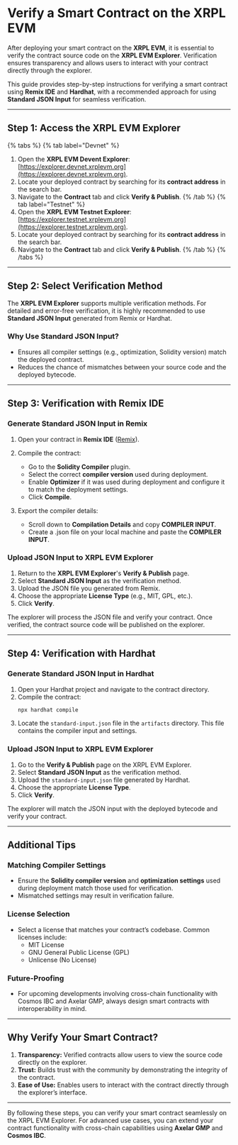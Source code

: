 # Verify a Smart Contract on the XRPL EVM

After deploying your smart contract on the **XRPL EVM**, it is essential to verify the contract source code on the **XRPL EVM Explorer**. Verification ensures transparency and allows users to interact with your contract directly through the explorer.

This guide provides step-by-step instructions for verifying a smart contract using **Remix IDE** and **Hardhat**, with a recommended approach for using **Standard JSON Input** for seamless verification.

---

## Step 1: Access the XRPL EVM Explorer

{% tabs %}
{% tab label="Devnet" %}
1. Open the **XRPL EVM Devent Explorer**: [https://explorer.devnet.xrplevm.org](https://explorer.devnet.xrplevm.org).
2. Locate your deployed contract by searching for its **contract address** in the search bar.
3. Navigate to the **Contract** tab and click **Verify & Publish**.
{% /tab %}
{% tab label="Testnet" %}
1. Open the **XRPL EVM Testnet Explorer**: [https://explorer.testnet.xrplevm.org](https://explorer.testnet.xrplevm.org).
2. Locate your deployed contract by searching for its **contract address** in the search bar.
3. Navigate to the **Contract** tab and click **Verify & Publish**.
{% /tab %}
{% /tabs %}
---

## Step 2: Select Verification Method

The **XRPL EVM Explorer** supports multiple verification methods. For detailed and error-free verification, it is highly recommended to use **Standard JSON Input** generated from Remix or Hardhat.

### Why Use Standard JSON Input?

- Ensures all compiler settings (e.g., optimization, Solidity version) match the deployed contract.
- Reduces the chance of mismatches between your source code and the deployed bytecode.

---

## Step 3: Verification with Remix IDE

### Generate Standard JSON Input in Remix

1. Open your contract in **Remix IDE** ([Remix](https://remix.ethereum.org)).
2. Compile the contract:

   - Go to the **Solidity Compiler** plugin.
   - Select the correct **compiler version** used during deployment.
   - Enable **Optimizer** if it was used during deployment and configure it to match the deployment settings.
   - Click **Compile**.

3. Export the compiler details:
   - Scroll down to **Compilation Details** and copy **COMPILER INPUT**.
   - Create a .json file on your local machine and paste the **COMPILER INPUT**.

### Upload JSON Input to XRPL EVM Explorer

1. Return to the **XRPL EVM Explorer**'s **Verify & Publish** page.
2. Select **Standard JSON Input** as the verification method.
3. Upload the JSON file you generated from Remix.
4. Choose the appropriate **License Type** (e.g., MIT, GPL, etc.).
5. Click **Verify**.

The explorer will process the JSON file and verify your contract. Once verified, the contract source code will be published on the explorer.

---

## Step 4: Verification with Hardhat

### Generate Standard JSON Input in Hardhat

1. Open your Hardhat project and navigate to the contract directory.
2. Compile the contract:
   ```bash
   npx hardhat compile
   ```
3. Locate the `standard-input.json` file in the `artifacts` directory. This file contains the compiler input and settings.

### Upload JSON Input to XRPL EVM Explorer

1. Go to the **Verify & Publish** page on the XRPL EVM Explorer.
2. Select **Standard JSON Input** as the verification method.
3. Upload the `standard-input.json` file generated by Hardhat.
4. Choose the appropriate **License Type**.
5. Click **Verify**.

The explorer will match the JSON input with the deployed bytecode and verify your contract.

---

## Additional Tips

### Matching Compiler Settings

- Ensure the **Solidity compiler version** and **optimization settings** used during deployment match those used for verification.
- Mismatched settings may result in verification failure.

### License Selection

- Select a license that matches your contract’s codebase. Common licenses include:
  - MIT License
  - GNU General Public License (GPL)
  - Unlicense (No License)

### Future-Proofing

- For upcoming developments involving cross-chain functionality with Cosmos IBC and Axelar GMP, always design smart contracts with interoperability in mind.

---

## Why Verify Your Smart Contract?

1. **Transparency:** Verified contracts allow users to view the source code directly on the explorer.
2. **Trust:** Builds trust with the community by demonstrating the integrity of the contract.
3. **Ease of Use:** Enables users to interact with the contract directly through the explorer’s interface.

---

By following these steps, you can verify your smart contract seamlessly on the XRPL EVM Explorer. For advanced use cases, you can extend your contract functionality with cross-chain capabilities using **Axelar GMP** and **Cosmos IBC**.
